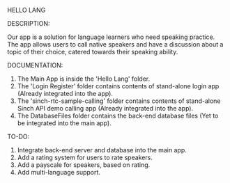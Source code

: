 HELLO LANG

DESCRIPTION:

Our app is a solution for language learners who need speaking practice. The app allows users to call native speakers and have a discussion about a topic of their choice, catered towards their speaking ability.

DOCUMENTATION: 

1) The Main App is inside the 'Hello Lang' folder. 
2) The 'Login Register' folder contains contents of stand-alone login app (Already integrated into the app). 
3) The 'sinch-rtc-sample-calling' folder contains contents of stand-alone Sinch API demo calling app (Already integrated into the app).
4) The DatabaseFiles folder contains the back-end database files (Yet to be integrated into the main app).

TO-DO: 

1) Integrate back-end server and database into the main app. 
2) Add a rating system for users to rate speakers.
3) Add a payscale for speakers, based on rating.
4) Add multi-language support.
